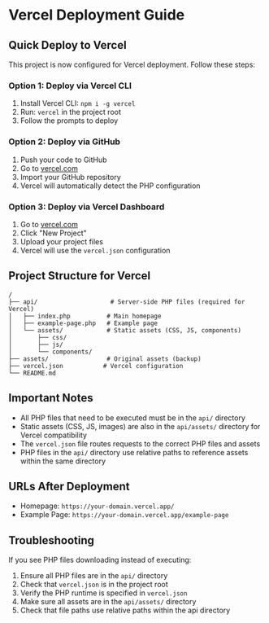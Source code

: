 # Vercel Deployment Guide

## Quick Deploy to Vercel

This project is now configured for Vercel deployment. Follow these steps:

### Option 1: Deploy via Vercel CLI
1. Install Vercel CLI: `npm i -g vercel`
2. Run: `vercel` in the project root
3. Follow the prompts to deploy

### Option 2: Deploy via GitHub
1. Push your code to GitHub
2. Go to [vercel.com](https://vercel.com)
3. Import your GitHub repository
4. Vercel will automatically detect the PHP configuration

### Option 3: Deploy via Vercel Dashboard
1. Go to [vercel.com](https://vercel.com)
2. Click "New Project"
3. Upload your project files
4. Vercel will use the `vercel.json` configuration

## Project Structure for Vercel

```
/
├── api/                    # Server-side PHP files (required for Vercel)
│   ├── index.php          # Main homepage
│   ├── example-page.php   # Example page
│   └── assets/            # Static assets (CSS, JS, components)
│       ├── css/
│       ├── js/
│       └── components/
├── assets/                # Original assets (backup)
├── vercel.json           # Vercel configuration
└── README.md
```

## Important Notes

- All PHP files that need to be executed must be in the `api/` directory
- Static assets (CSS, JS, images) are also in the `api/assets/` directory for Vercel compatibility
- The `vercel.json` file routes requests to the correct PHP files and assets
- PHP files in the `api/` directory use relative paths to reference assets within the same directory

## URLs After Deployment

- Homepage: `https://your-domain.vercel.app/`
- Example Page: `https://your-domain.vercel.app/example-page`

## Troubleshooting

If you see PHP files downloading instead of executing:
1. Ensure all PHP files are in the `api/` directory
2. Check that `vercel.json` is in the project root
3. Verify the PHP runtime is specified in `vercel.json`
4. Make sure all assets are in the `api/assets/` directory
5. Check that file paths use relative paths within the api directory